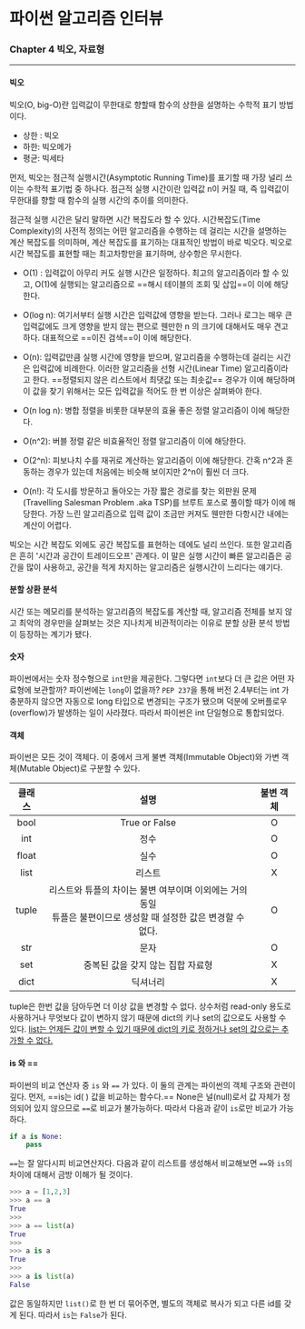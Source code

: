 # 파이썬 알고리즘 인터뷰

### Chapter 4 빅오, 자료형

-------------------------------------------------



#### 빅오

빅오(O, big-O)란 입력값이 무한대로 향할때 함수의 상한을 설명하는 수학적 표기 방법이다.

* 상한 : 빅오
* 하한: 빅오메가
* 평균: 빅세타

먼저, 빅오는 점근적 실행시간(Asymptotic Running Time)를 표기할 때 가장 널리 쓰이는 수학적 표기법 중 하나다. 점근적 실행 시간이란 입력값 n이 커질 때, 즉 입력값이 무한대를 향할 때 함수의 실행 시간의 추이를 의미한다.

점근적 실행 시간은 달리 말하면 시간 복잡도라 할 수 있다. 시간복잡도(Time Complexity)의 사전적 정의는 어떤 알고리즘을 수행하는 데 걸리는 시간을 설명하는 계산 복잡도를 의미하며, 계산 복잡도를 표기하는 대표적인 방법이 바로 빅오다. 빅오로 시간 복잡도를 표현할 때는 최고차항만을 표기하며, 상수항은 무시한다.



* O(1) : 입력값이 아무리 커도 실행 시간은 일정하다. 최고의 알고리즘이라 할 수 있고, O(1)에 실행되는 알고리즘으로 ==해시 테이블의 조회 및 삽입==이 이에 해당한다.



* O(log n): 여기서부터 실행 시간은 입력값에 영향을 받는다. 그러나 로그는 매우 큰 입력값에도 크게 영향을 받지 않는 편으로 웬만한 n 의 크기에 대해서도 매우 견고하다. 대표적으로 ==이진 검색==이 이에 해당한다.



* O(n): 입력값만큼 실행 시간에 영향을 받으며, 알고리즘을 수행하는데 걸리는 시간은 입력값에 비례한다. 이러한 알고리즘을 선형 시간(Linear Time) 알고리즘이라고 한다. ==정렬되지 않은 리스트에서 최댓값 또는 최솟값== 경우가 이에 해당하며 이 값을 찾기 위해서는 모든 입력값을 적어도 한 번 이상은 살펴봐야 한다.



* O(n log n): 병합 정렬을 비롯한 대부분의 효율 좋은 정렬 알고리즘이 이에 해당한다.



* O(n^2): 버블 정렬 같은 비효율적인 정렬 알고리즘이 이에 해당한다.



* O(2^n): 피보나치 수를 재귀로 계산하는 알고리즘이 이에 해당한다. 간혹 n^2과 혼동하는 경우가 있는데 처음에는 비슷해 보이지만 2^n이 훨씬 더 크다.



* O(n!): 각 도시를 방문하고 돌아오는 가장 짧은 경로를 찾는 외판원 문제(Travelling Salesman Problem .aka TSP)를 브루트 포스로 풀이할 때가 이에 해당한다. 가장 느린 알고리즘으로 입력 값이 조금만 커져도 웬만한 다항시간 내에는 계산이 어렵다.





빅오는 시간 복잡도 외에도 공간 복잡도를 표현하는 데에도 널리 쓰인다. 또한 알고리즘은 흔히 '시간과 공간이 트레이드오프' 관계다. 이 말은 실행 시간이 빠른 알고리즘은 공간을 많이 사용하고, 공간을 적게 차지하는 알고리즘은 실행시간이 느리다는 얘기다.



#### 분할 상환 분석

시간 또는 메모리를 분석하는 알고리즘의 복잡도를 계산할 때, 알고리즘 전체를 보지 않고 최악의 경우만을 살펴보는 것은 지나치게 비관적이라는 이유로 분할 상환 분석 방법이 등장하는 계기가 됐다.



#### 숫자

파이썬에서는 숫자 정수형으로 `int`만을 제공한다. 그렇다면 `int`보다 더 큰 값은 어떤 자료형에 보관할까? 파이썬에는 `long`이 없을까? `PEP 237`을 통해 버전 2.4부터는 int 가 충분하지 않으면 자동으로 long 타입으로 변경되는 구조가 됐으며 덕분에 오버플로우(overflow)가 발생하는 일이 사라졌다. 따라서 파이썬은 int 단일형으로 통합되었다.



#### 객체

파이썬은 모든 것이 객체다. 이 중에서 크게 불변 객체(Immutable Object)와 가변 객체(Mutable Object)로 구분할 수 있다.

| 클래스 |                             설명                             | 불변 객체 |
| :----: | :----------------------------------------------------------: | :-------: |
|  bool  |                        True or False                         |     O     |
|  int   |                             정수                             |     O     |
| float  |                             실수                             |     O     |
|  list  |                            리스트                            |     X     |
| tuple  | 리스트와 튜플의 차이는 불변 여부이며 이외에는 거의 동일<br /> 튜플은 불편이므로 생성할 때 설정한 값은 변경할 수 없다. |     O     |
|  str   |                             문자                             |     O     |
|  set   |              중복된 값을 갖지 않는 집합 자료형               |     X     |
|  dict  |                           딕셔너리                           |     X     |

tuple은 한번 값을 담아두면 더 이상 값을 변경할 수 없다. 상수처럼 read-only 용도로 사용하거나 무엇보다 값이 변하지 않기 때문에 dict의 키나 set의 값으로도 사용할 수 있다. <u>list는 언제든 값이 변할 수 있기 때문에 dict의 키로 정하거나 set의 값으로는 추가할 수 없다.</u>



#### is 와 ==

파이썬의 비교 연산자 중 `is` 와 `==` 가 있다. 이 둘의 관계는 파이썬의 객체 구조와 관련이 깊다. 먼저,  ==is는 id( ) 값을 비교하는 함수다.== None은 널(null)로서 값 자체가 정의되어 있지 않으므로 `==`로 비교가 불가능하다. 따라서 다음과 같이 `is`로만 비교가 가능하다.

```python
if a is None:
    pass
```

`==`는 잘 알다시피 비교연산자다. 다음과 같이 리스트를 생성해서 비교해보면 `==`와 `is`의 차이에 대해서 금방 이해가 될 것이다.

```python
>>> a = [1,2,3]
>>> a == a
True
>>>
>>> a == list(a)
True
>>>
>>> a is a
True
>>>
>>> a is list(a)
False
```

값은 동일하지만 `list()`로 한 번 더 묶어주면, 별도의 객체로 복사가 되고 다른 id를 갖게 된다. 따라서 `is`는 `False`가 된다.